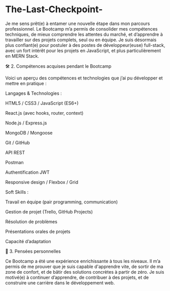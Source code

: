 # The-Last-Checkpoint-
Je me sens prêt(e) à entamer une nouvelle étape dans mon parcours professionnel.
Le Bootcamp m’a permis de consolider mes compétences techniques, de mieux comprendre les attentes du marché, et d’apprendre à travailler sur des projets complets, seul ou en équipe.
Je suis désormais plus confiant(e) pour postuler à des postes de développeur(euse) full-stack, avec un fort intérêt pour les projets en JavaScript, et plus particulièrement en MERN Stack.

🛠️ 2. Compétences acquises pendant le Bootcamp

Voici un aperçu des compétences et technologies que j’ai pu développer et mettre en pratique :

Langages & Technologies :

HTML5 / CSS3 / JavaScript (ES6+)

React.js (avec hooks, router, context)

Node.js / Express.js

MongoDB / Mongoose

Git / GitHub

API REST

Postman

Authentification JWT

Responsive design / Flexbox / Grid

Soft Skills :

Travail en équipe (pair programming, communication)

Gestion de projet (Trello, GitHub Projects)

Résolution de problèmes

Présentations orales de projets

Capacité d’adaptation

💬 3. Pensées personnelles

Ce Bootcamp a été une expérience enrichissante à tous les niveaux.
Il m’a permis de me prouver que je suis capable d'apprendre vite, de sortir de ma zone de confort, et de bâtir des solutions concrètes à partir de zéro.
Je suis motivé(e) à continuer d’apprendre, de contribuer à des projets, et de construire une carrière dans le développement web.